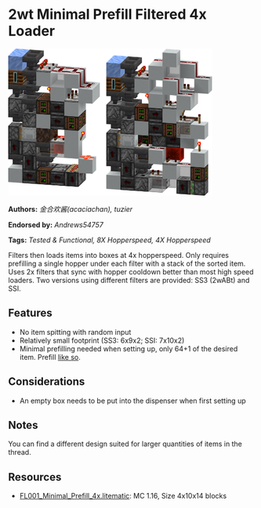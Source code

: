 # 2wt Minimal Prefill Filtered 4x Loader
<img alt="Minimal_Prefill_4x.png" src="images/Minimal_Prefill_4x.png?raw=1" height="300px">

**Authors:** *金合欢酱(acaciachan), tuzier*

**Endorsed by:** *Andrews54757*

**Tags:** *Tested & Functional, 8X Hopperspeed, 4X Hopperspeed*

Filters then loads items into boxes at 4x hopperspeed. Only requires prefilling a single hopper under each filter with a stack of the sorted item. Uses 2x filters that sync with hopper cooldown better than most high speed loaders. Two versions using different filters are provided: SS3 (2wABt) and SSI.

## Features
- No item spitting with random input
- Relatively small footprint (SS3: 6x9x2; SSI: 7x10x2)
- Minimal prefilling needed when setting up, only 64+1 of the desired item. Prefill [like so](https://discord.com/channels/748542142347083868/869352287708012634/869591141065039962).

## Considerations
- An empty box needs to be put into the dispenser when first setting up

## Notes
You can find a different design suited for larger quantities of items in the thread.

## Resources
- [FL001_Minimal_Prefill_4x.litematic](attachments/FL001_Minimal_Prefill_4x.litematic): MC 1.16, Size 4x10x14 blocks
